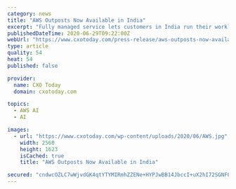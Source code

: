 ```yaml
---
category: news
title: "AWS Outposts Now Available in India"
excerpt: "Fully managed service lets customers in India run their workloads on-premises and seamlessly connect with the broad array of AWS services in the cloud using the"
publishedDateTime: 2020-06-29T09:22:00Z
webUrl: "https://www.cxotoday.com/press-release/aws-outposts-now-available-in-india/"
type: article
quality: 54
heat: 54
published: false

provider:
  name: CXO Today
  domain: cxotoday.com

topics:
  - AWS AI
  - AI

images:
  - url: "https://www.cxotoday.com/wp-content/uploads/2020/06/AWS.jpg"
    width: 2560
    height: 1623
    isCached: true
    title: "AWS Outposts Now Available in India"

secured: "cndwcOZLC7wWjvdGK4qtYTYMIRmhZZENe+HYPJwBB14JbccI+uX2hI72SGNF0DCzwf/6jvEk9bHhlQh7brLyNIBo/UIGwszNT7LvwYgdL9vMWTkNAK1kZtvXOfQAFKhTktiGzFE26hAGF4+21EGqZ1O6jDcklXCf/NzfrEJ0WU2BEanOx7HGB/OrB3iCgo9afDzIPJ9ZaXlABb+krHL2RZmqOHRWzicGtP12sR1gXd8Zbbv7epDZPRP+eyirBg01PTyH9i6NnebYvdtFZTbhL5YJ8tvQAm91ZtcmgS3EfJ4LIE23CSlafbGFjmzQwbXSjGrCdTqLb1FjjjfA8pulww==;JySt2eguZAm9P/3P4uCghg=="
---
```


